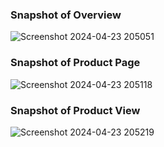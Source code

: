 ### Snapshot of Overview

![Screenshot 2024-04-23 205051](https://github.com/Dattebayo22/Amazon-Sales-Dashboard/assets/107388229/ba5eac32-ea9e-4536-9d35-8af3041e9f63)

        
### Snapshot of Product Page

![Screenshot 2024-04-23 205118](https://github.com/Dattebayo22/Amazon-Sales-Dashboard/assets/107388229/cd97598b-d74c-4287-93c7-2014ee7032be)

### Snapshot of Product View

![Screenshot 2024-04-23 205219](https://github.com/Dattebayo22/Amazon-Sales-Dashboard/assets/107388229/177d35d7-8a87-4cae-ba33-23e70c129853)
